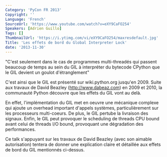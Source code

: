 ```yaml
---
Category: 'PyCon FR 2013'
Copyright: ''
Language: 'French'
SourceUrl: 'https://www.youtube.com/watch?v=eXY9CaFO254'
Speakers: [Adrien Guillo]
Tags: []
ThumbnailUrl: 'https://i.ytimg.com/vi/eXY9CaFO254/maxresdefault.jpg'
Title: 'Les effets de bord du Global Interpreter Lock'
date: '2013-11-30'
---
```

"C'est seulement dans le cas de programmes multi-threadés qui passent beaucoup de temps au sein du GIL à interpréter du bytecode CPython que le GIL devient un goulot d'étranglement"

C'est ainsi que le GIL est présenté sur wiki.python.org jusqu'en 2009. Suite aux travaux de David Beazley (http://www.dabeaz.com) en 2009 et 2010, la communauté Python découvre que les effets du GIL vont au delà.

En effet, l'implémentation du GIL met en oeuvre une mécanique complexe qui ajoute un overhead important d'appels systèmes, particulièrement sur les processeurs multi-coeurs. De plus, le GIL pertube la livraison des signaux. Enfin, le GIL peut provoquer le scheduling de threads CPU bound avant celui de threads I/O bound, provoquant une dégradation des performances.

Ce talk s'appuyant sur les travaux de David Beazley (avec son aimable autorisation) tentera de donner une explication claire et détaillée aux effets de bord du GIL mentionnés ci-dessus.